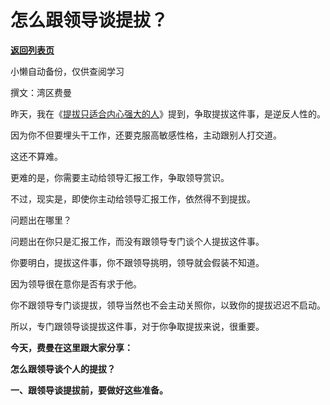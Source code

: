 # 怎么跟领导谈提拔？

[**返回列表页**](/gzh/费曼的小茶馆)

小懒自动备份，仅供查阅学习

撰文：湾区费曼  

昨天，我在《[提拔只适合内心强大的人](http://mp.weixin.qq.com/s?__biz=Mzk0MzcyOTA5Ng==&mid=2247488290&idx=1&sn=d0c8007612f06e8283b2259494ab9dfc&chksm=c32e2385f459aa93c28e26844040c1fc39f9053af02c2cac4081f353b08ff0f229c45948aa19&scene=21#wechat_redirect)》提到，争取提拔这件事，是逆反人性的。  

因为你不但要埋头干工作，还要克服高敏感性格，主动跟别人打交道。  

这还不算难。

更难的是，你需要主动给领导汇报工作，争取领导赏识。  

不过，现实是，即使你主动给领导汇报工作，依然得不到提拔。

问题出在哪里？  

问题出在你只是汇报工作，而没有跟领导专门谈个人提拔这件事。  

你要明白，提拔这件事，你不跟领导挑明，领导就会假装不知道。

因为领导很在意你是否有求于他。  

你不跟领导专门谈提拔，领导当然也不会主动关照你，以致你的提拔迟迟不启动。

所以，专门跟领导谈提拔这件事，对于你争取提拔来说，很重要。  

**今天，费曼在这里跟大家分享：**

**怎么跟领导谈个人的提拔？**

**一、跟领导谈提拔前，要做好这些准备。**  

